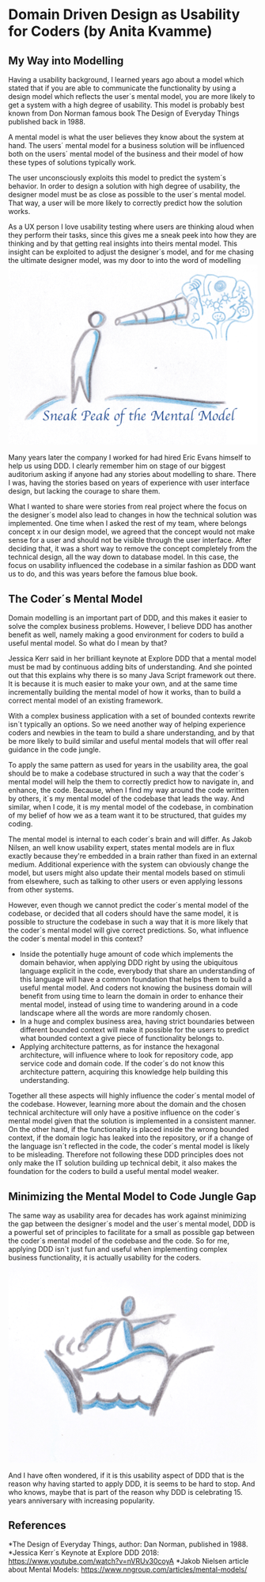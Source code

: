 # Domain Driven Design as Usability for Coders (by Anita Kvamme)

## My Way into Modelling
Having a usability background, I learned years ago about a model which stated that if you are able to communicate the functionality by using a design model which reflects the user´s mental model, you are more likely to get a system with a high degree of usability. This model is probably best known from Don Norman famous book The Design of Everyday Things published back in 1988.

A mental model is what the user believes they know about the system at hand. The users´ mental model for a business solution will be influenced both on the users´ mental model of the business and their model of how these types of solutions typically work. 

The user unconsciously exploits this model to predict the system´s behavior. In order to design a solution with high degree of usability, the designer model must be as close as possible to the user´s mental model. That way, a user will be more likely to correctly predict how the solution works. 

As a UX person I love usability testing where users are thinking aloud when they perform their tasks, since this gives me a sneak peek into how they are thinking and by that getting real insights into theirs mental model. This insight can be exploited to adjust the designer´s model, and for me chasing the ultimate designer model, was my door to into the word of modelling 
![](../images/anita-kvamme/SneakPeekIntoMentalModel.png)

Many years later the company I worked for had hired Eric Evans himself to help us using DDD. I clearly remember him on stage of our biggest auditorium asking if anyone had any stories about modelling to share. There I was, having the stories based on years of experience with user interface design, but lacking the courage to share them.

What I wanted to share were stories from real project where the focus on the designer´s model also lead to changes in how the technical solution was implemented. One time when I asked the rest of my team, where belongs concept x in our design model, we agreed that the concept would not make sense for a user and should not be visible through the user interface. After deciding that, it was a short way to remove the concept completely from the technical design, all the way down to database model. In this case, the focus on usability influenced the codebase in a similar fashion as DDD want us to do, and this was years before the famous blue book. 

## The Coder´s Mental Model
Domain modelling is an important part of DDD, and this makes it easier to solve the complex business problems. However, I believe DDD has another benefit as well, namely making a good environment for coders to build a useful mental model. So what do I mean by that? 

Jessica Kerr said in her brilliant keynote at Explore DDD that a mental model must be mad by continuous adding bits of understanding. And she pointed out that this explains why there is so many Java Script framework out there. It is because it is much easier to make your own, and at the same time incrementally building the mental model of how it works, than to build a correct mental model of an existing framework. 

With a complex business application with a set of bounded contexts rewrite isn´t typically an options. So we need another way of helping experience coders and newbies in the team to build a share understanding, and by that be more likely to build similar and useful mental models that will offer real guidance in the code jungle. 

To apply the same pattern as used for years in the usability area, the goal should be to make a codebase structured in such a way that the coder´s mental model will help the them to correctly predict how to navigate in, and enhance, the code. Because, when I find my way around the code written by others, it´s my mental model of the codebase that leads the way. And similar, when I code, it is my mental model of the codebase, in combination of my belief of how we as a team want it to be structured, that guides my coding. 

The mental model is internal to each coder´s brain and will differ. As Jakob Nilsen, an well know usability expert, states mental models are in flux exactly because they're embedded in a brain rather than fixed in an external medium. Additional experience with the system can obviously change the model, but users might also update their mental models based on stimuli from elsewhere, such as talking to other users or even applying lessons from other systems.

However, even though we cannot predict the coder´s mental model of the codebase, or decided that all coders should have the same model, it is possible to structure the codebase in such a way that it is more likely that the coder´s mental model will give correct predictions. So, what influence the coder´s mental model in this context?

* Inside the potentially huge amount of code which implements the domain behavior, when applying DDD right by using the ubiquitous language explicit in the code, everybody that share an understanding of this language will have a common foundation that helps them to build a useful mental model.  And coders not knowing the business domain will benefit from using time to learn the domain in order to enhance their mental model, instead of using time to wandering around in a code landscape where all the words are more randomly chosen. 
* In a huge and complex business area, having strict boundaries between different bounded context will make it possible for the users to predict what bounded context a give piece of functionality belongs to. 
* Applying architecture patterns, as for instance the hexagonal architecture, will influence where to look for repository code, app service code and domain code. If the coder´s do not know this architecture pattern, acquiring this knowledge help building this understanding. 

Together all these aspects will highly influence the coder´s mental model of the codebase. However, learning more about the domain and the chosen technical architecture will only have a positive influence on the coder´s mental model given that the solution is implemented in a consistent manner. On the other hand, if the functionality is placed inside the wrong bounded context, if the domain logic has leaked into the repository, or if a change of the language isn´t reflected in the code, the coder´s mental model is likely to be misleading. Therefore not following these DDD principles does not only make the IT solution building up technical debit, it also makes the foundation for the coders to build a useful mental model weaker. 

## Minimizing the Mental Model to Code Jungle Gap
The same way as usability area for decades has work against minimizing the gap between the designer´s model and the user´s mental model, DDD is a powerful set of principles to facilitate for a small as possible gap between the coder´s mental model of the codebase and the code. So for me, applying DDD isn´t just fun and useful when implementing complex business functionality, it is actually usability for the coders.
![](../images/anita-kvamme/MentalModelCodeJungelGap.png)

And I have often wondered, if it is this usability aspect of DDD that is the reason why having started to apply DDD, it is seems to be hard to stop. And who knows, maybe that is part of the reason why DDD is celebrating 15. years anniversary with increasing popularity. 

## References
*The Design of Everyday Things, author: Dan Norman, published in 1988.
*Jessica Kerr´s Keynote at Explore DDD 2018: https://www.youtube.com/watch?v=nVRUv30coyA
*Jakob Nielsen article about Mental Models: https://www.nngroup.com/articles/mental-models/
